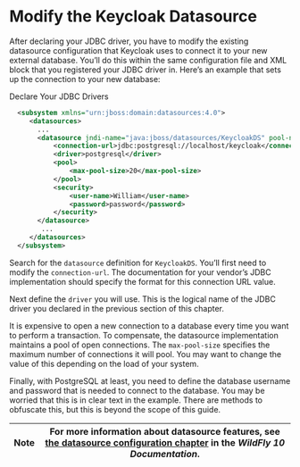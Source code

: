 # Modify the Keycloak Datasource

After declaring your JDBC driver, you have to modify the existing datasource configuration that Keycloak uses to connect it to your new external database. You’ll do this within the same configuration file and XML block that you registered your JDBC driver in. Here’s an example that sets up the connection to your new database:

Declare Your JDBC Drivers

```xml
  <subsystem xmlns="urn:jboss:domain:datasources:4.0">
     <datasources>
       ...
       <datasource jndi-name="java:jboss/datasources/KeycloakDS" pool-name="KeycloakDS" enabled="true" use-java-context="true">
           <connection-url>jdbc:postgresql://localhost/keycloak</connection-url>
           <driver>postgresql</driver>
           <pool>
               <max-pool-size>20</max-pool-size>
           </pool>
           <security>
               <user-name>William</user-name>
               <password>password</password>
           </security>
       </datasource>
        ...
     </datasources>
  </subsystem>
```

Search for the `datasource` definition for `KeycloakDS`. You’ll first need to modify the `connection-url`. The documentation for your vendor’s JDBC implementation should specify the format for this connection URL value.

Next define the `driver` you will use. This is the logical name of the JDBC driver you declared in the previous section of this chapter.

It is expensive to open a new connection to a database every time you want to perform a transaction. To compensate, the datasource implementation maintains a pool of open connections. The `max-pool-size` specifies the maximum number of connections it will pool. You may want to change the value of this depending on the load of your system.

Finally, with PostgreSQL at least, you need to define the database username and password that is needed to connect to the database. You may be worried that this is in clear text in the example. There are methods to obfuscate this, but this is beyond the scope of this guide.

| Note | For more information about datasource features, see [the datasource configuration chapter](https://docs.jboss.org/author/display/WFLY10/DataSource+configuration) in the _WildFly 10 Documentation_. |
| ---- | ---------------------------------------------------------------------------------------------------------------------------------------------------------------------------------------------------- |
